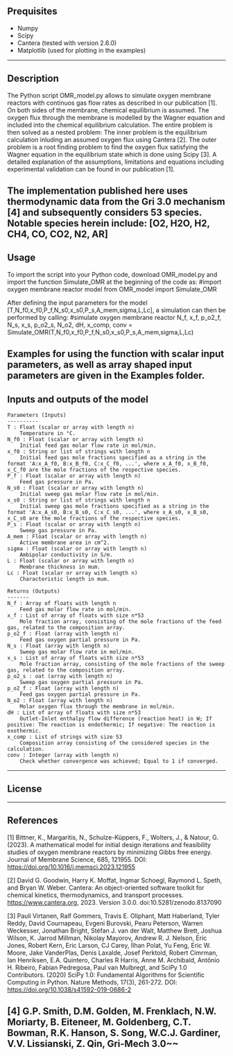 Prequisites
--------------------------------------------------------------------------------------------------------------------------------------
- Numpy
- Scipy
- Cantera (tested with version 2.6.0)
- Matplotlib (used for plotting in the examples)
--------------------------------------------------------------------------------------------------------------------------------------


Description
--------------------------------------------------------------------------------------------------------------------------------------
The Python script OMR_model.py allows to simulate oxygen membrane reactors with continuos gas flow rates as described in our publication [1].
On both sides of the membrane, chemical equilibrium is assumed. The oxygen flux through the membrane is modelled by the Wagner equation and included into the chemical equilibrium calculation.
The entire problem is then solved as a nested problem: The inner problem is the equilibrium calculation inluding an assumed oxygen flux using Cantera [2]. 
The outer problem is a root finding problem to find the oxygen flux satisfying the Wagner equation in the equilibrium state which is done using Scipy [3].
A detailed explanation of the assumptions, limitations and equations including experimental validation can be found in our publication [1].

The implementation published here uses thermodynamic data from the Gri 3.0 mechanism [4] and subsequently considers 53 species. 
Notable species herein include: [O2, H2O, H2, CH4, CO, CO2, N2, AR]
--------------------------------------------------------------------------------------------------------------------------------------


Usage
--------------------------------------------------------------------------------------------------------------------------------------
To import the script into your Python code, download OMR_model.py and import the function Simulate_OMR at the beginning of the code as:
#import oxygen membrane reactor model
from OMR_model import Simulate_OMR

After defining the input parameters for the model [T,N_f0,x_f0,P_f,N_s0,x_s0,P_s,A_mem,sigma,L,Lc], a simulation can then be performed by calling:
#simulate oxygen membrane reactor
N_f, x_f, p_o2_f, N_s, x_s, p_o2_s, N_o2, dH, x_comp, conv = Simulate_OMR(T,N_f0,x_f0,P_f,N_s0,x_s0,P_s,A_mem,sigma,L,Lc)

Examples for using the function with scalar input parameters, as well as array shaped input parameters are given in the Examples folder.
--------------------------------------------------------------------------------------------------------------------------------------


Inputs and outputs of the model
--------------------------------------------------------------------------------------------------------------------------------------

    Parameters (Inputs)
    ----------
    T : Float (scalar or array with length n)
        Temperature in °C.
    N_f0 : Float (scalar or array with length n)
        Initial feed gas molar flow rate in mol/min.
    x_f0 : String or list of strings with length n
        Initial feed gas mole fractions specified as a string in the format 'A:x_A_f0, B:x_B_f0, C:x_C_f0, ...', where x_A_f0, x_B_f0, x_C_f0 are the mole fractions of the respective species.
    P_f : Float (scalar or array with length n)
        Feed gas pressure in Pa.
    N_s0 : Float (scalar or array with length n)
        Initial sweep gas molar flow rate in mol/min.
    x_s0 : String or list of strings with length n
        Initial sweep gas mole fractions specified as a string in the format 'A:x_A_s0, B:x_B_s0, C:x_C_s0, ...', where x_A_s0, x_B_s0, x_C_s0 are the mole fractions of the respective species.
    P_s : Float (scalar or array with length n)
        Sweep gas pressure in Pa.
    A_mem : Float (scalar or array with length n)
        Active membrane area in cm^2.
    sigma : Float (scalar or array with length n)
        Ambipolar conductivity in S/m.
    L : Float (scalar or array with length n)
        Membrane thickness in mum.
    Lc : Float (scalar or array with length n)
        Characteristic length in mum.

    Returns (Outputs)
    -------
    N_f : Array of floats with length n
        Feed gas molar flow rate in mol/min.
    x_f : List of array of floats with size n*53
        Mole fraction array, consisting of the mole fractions of the feed gas, related to the composition array.
    p_o2_f : Float (array with length n)
        Feed gas oxygen partial pressure in Pa.
    N_s : Float (array with length n)
        Sweep gas molar flow rate in mol/min.
    x_s : List of array of floats with size n*53
        Mole fraction array, consisting of the mole fractions of the sweep gas, related to the composition array.
    p_o2_s : oat (array with length n)
        Sweep gas oxygen partial pressure in Pa.
    p_o2_f : Float (array with length n)
        Feed gas oxygen partial pressure in Pa.
    N_o2 : Float (array with length n)
        Molar oxygen flux through the membrane in mol/min.
    dH : List of array of floats with size n*53
        Outlet-Inlet enthalpy flow difference (reaction heat) in W; If positive: The reaction is endothermic; If negative: The reaction is exothermic.
    x_comp : List of strings with size 53
        Composition array consisting of the considered species in the calculation.
    conv : Integer (array with length n)
        Check whether convergence was achieved; Equal to 1 if converged.
--------------------------------------------------------------------------------------------------------------------------------------

License
--------------------------------------------------------------------------------------------------------------------------------------

--------------------------------------------------------------------------------------------------------------------------------------


References
--------------------------------------------------------------------------------------------------------------------------------------
[1] Bittner, K., Margaritis, N., Schulze-Küppers, F., Wolters, J., & Natour, G. (2023). 
    A mathematical model for initial design iterations and feasibility studies of oxygen membrane reactors by minimizing Gibbs free energy. 
    Journal of Membrane Science, 685, 121955.
    DOI: https://doi.org/10.1016/j.memsci.2023.121955

[2] David G. Goodwin, Harry K. Moffat, Ingmar Schoegl, Raymond L. Speth, and Bryan W. Weber. Cantera: An object-oriented software toolkit for chemical kinetics, 
    thermodynamics, and transport processes. 
    https://www.cantera.org, 2023. Version 3.0.0. doi:10.5281/zenodo.8137090

[3] Pauli Virtanen, Ralf Gommers, Travis E. Oliphant, Matt Haberland, Tyler Reddy, David Cournapeau, Evgeni Burovski, Pearu Peterson,
    Warren Weckesser, Jonathan Bright, Stéfan J. van der Walt, Matthew Brett, Joshua Wilson, K. Jarrod Millman, Nikolay Mayorov, 
    Andrew R. J. Nelson, Eric Jones, Robert Kern, Eric Larson, CJ Carey, İlhan Polat, Yu Feng, Eric W. Moore, Jake VanderPlas, 
    Denis Laxalde, Josef Perktold, Robert Cimrman, Ian Henriksen, E.A. Quintero, Charles R Harris, Anne M. Archibald, Antônio H. Ribeiro,
    Fabian Pedregosa, Paul van Mulbregt, and SciPy 1.0 Contributors. 
    (2020) SciPy 1.0: Fundamental Algorithms for Scientific Computing in Python. Nature Methods, 17(3), 261-272.
    DOI: https://doi.org/10.1038/s41592-019-0686-2


[4] G.P. Smith, D.M. Golden, M. Frenklach, N.W. Moriarty, B. Eiteneer, M. Goldenberg, C.T. Bowman, R.K. Hanson, S. Song, 
    W.C.J. Gardiner, V.V. Lissianski, Z. Qin, Gri-Mech 3.0~~
--------------------------------------------------------------------------------------------------------------------------------------
